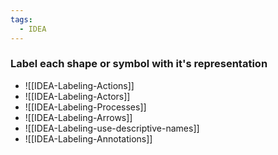```yaml
---
tags:
  - IDEA
---
```


### Label each shape or symbol with it's representation

- ![[IDEA-Labeling-Actions]]
- ![[IDEA-Labeling-Actors]]
- ![[IDEA-Labeling-Processes]]
- ![[IDEA-Labeling-Arrows]]
- ![[IDEA-Labeling-use-descriptive-names]]
- ![[IDEA-Labeling-Annotations]]

  